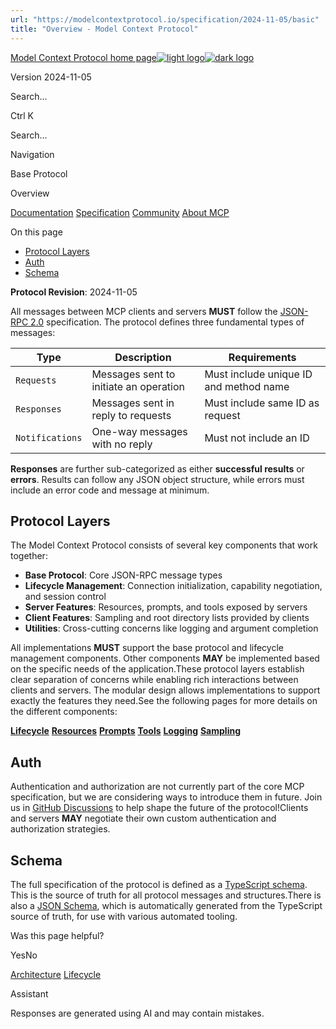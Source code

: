 ```yaml
---
url: "https://modelcontextprotocol.io/specification/2024-11-05/basic"
title: "Overview - Model Context Protocol"
---
```


[Model Context Protocol home page![light logo](https://mintlify.s3.us-west-1.amazonaws.com/mcp/logo/light.svg)![dark logo](https://mintlify.s3.us-west-1.amazonaws.com/mcp/logo/dark.svg)](https://modelcontextprotocol.io/)

Version 2024-11-05

Search...

Ctrl K

Search...

Navigation

Base Protocol

Overview

[Documentation](https://modelcontextprotocol.io/docs/getting-started/intro) [Specification](https://modelcontextprotocol.io/specification/2025-06-18) [Community](https://modelcontextprotocol.io/community/communication) [About MCP](https://modelcontextprotocol.io/about)

On this page

- [Protocol Layers](https://modelcontextprotocol.io/specification/2024-11-05/basic#protocol-layers)
- [Auth](https://modelcontextprotocol.io/specification/2024-11-05/basic#auth)
- [Schema](https://modelcontextprotocol.io/specification/2024-11-05/basic#schema)

**Protocol Revision**: 2024-11-05

All messages between MCP clients and servers **MUST** follow the
[JSON-RPC 2.0](https://www.jsonrpc.org/specification) specification. The protocol defines
three fundamental types of messages:

| Type | Description | Requirements |
| --- | --- | --- |
| `Requests` | Messages sent to initiate an operation | Must include unique ID and method name |
| `Responses` | Messages sent in reply to requests | Must include same ID as request |
| `Notifications` | One-way messages with no reply | Must not include an ID |

**Responses** are further sub-categorized as either **successful results** or **errors**.
Results can follow any JSON object structure, while errors must include an error code and
message at minimum.

## [​](https://modelcontextprotocol.io/specification/2024-11-05/basic\#protocol-layers)  Protocol Layers

The Model Context Protocol consists of several key components that work together:

- **Base Protocol**: Core JSON-RPC message types
- **Lifecycle Management**: Connection initialization, capability negotiation, and
session control
- **Server Features**: Resources, prompts, and tools exposed by servers
- **Client Features**: Sampling and root directory lists provided by clients
- **Utilities**: Cross-cutting concerns like logging and argument completion

All implementations **MUST** support the base protocol and lifecycle management
components. Other components **MAY** be implemented based on the specific needs of the
application.These protocol layers establish clear separation of concerns while enabling rich
interactions between clients and servers. The modular design allows implementations to
support exactly the features they need.See the following pages for more details on the different components:

[**Lifecycle**](https://modelcontextprotocol.io/specification/2024-11-05/basic/lifecycle) [**Resources**](https://modelcontextprotocol.io/specification/2024-11-05/server/resources) [**Prompts**](https://modelcontextprotocol.io/specification/2024-11-05/server/prompts) [**Tools**](https://modelcontextprotocol.io/specification/2024-11-05/server/tools) [**Logging**](https://modelcontextprotocol.io/specification/2024-11-05/server/utilities/logging) [**Sampling**](https://modelcontextprotocol.io/specification/2024-11-05/client/sampling)

## [​](https://modelcontextprotocol.io/specification/2024-11-05/basic\#auth)  Auth

Authentication and authorization are not currently part of the core MCP specification,
but we are considering ways to introduce them in future. Join us in
[GitHub Discussions](https://github.com/modelcontextprotocol/specification/discussions)
to help shape the future of the protocol!Clients and servers **MAY** negotiate their own custom authentication and authorization
strategies.

## [​](https://modelcontextprotocol.io/specification/2024-11-05/basic\#schema)  Schema

The full specification of the protocol is defined as a
[TypeScript schema](http://github.com/modelcontextprotocol/specification/tree/main/schema/2024-11-05/schema.ts).
This is the source of truth for all protocol messages and structures.There is also a
[JSON Schema](http://github.com/modelcontextprotocol/specification/tree/main/schema/2024-11-05/schema.json),
which is automatically generated from the TypeScript source of truth, for use with
various automated tooling.

Was this page helpful?

YesNo

[Architecture](https://modelcontextprotocol.io/specification/2024-11-05/architecture/index) [Lifecycle](https://modelcontextprotocol.io/specification/2024-11-05/basic/lifecycle)

Assistant

Responses are generated using AI and may contain mistakes.